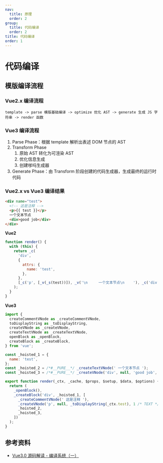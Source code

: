 ```yaml
---
nav:
  title: 原理
  order: 2
group:
  title: 代码编译
  order: 2
title: 代码编译
order: 1
---
```


# 代码编译

## 模版编译流程

### Vue2.x 编译流程

```
template -> parse 模版基础编译 -> optimize 优化 AST -> generate 生成 JS 字符串 -> render 函数
```

### Vue3 编译流程

1. Parse Phase：根据 template 解析出表述 DOM 节点的 AST
2. Transform Phase
   1. 原始 AST 转化为可渲染 AST
   2. 优化信息生成
   3. 创建嗲吗生成器
3. Generate Phase：由 Transform 阶段创建的代码生成器，生成最终的运行时代码

### Vue2.x vs Vue3 编译结果

```html
<div name="test">
  <!-- 这是注释 -->
  <p>{{ test }}</p>
  一个文本节点
  <div>good job</div>
</div>
```

**Vue2**

```js
function render() {
  with (this) {
    return _c(
      'div',
      {
        attrs: {
          name: 'test',
        },
      },
      [_c('p', [_v(_s(test))]), _v('\n     一个文本节点\n    '), _c('div', [_v('good job')])]
    );
  }
}
```

**Vue3**

```js
import {
  createCommentVNode as _createCommentVNode,
  toDisplayString as _toDisplayString,
  createVNode as _createVNode,
  createTextVNode as _createTextVNode,
  openBlock as _openBlock,
  createBlock as _createBlock,
} from 'vue';

const _hoisted_1 = {
  name: 'test',
};
const _hoisted_2 = /*#__PURE__*/ _createTextVNode(' 一个文本节点 ');
const _hoisted_3 = /*#__PURE__*/ _createVNode('div', null, 'good job', -1 /* HOISTED */);

export function render(_ctx, _cache, $props, $setup, $data, $options) {
  return (
    _openBlock(),
    _createBlock('div', _hoisted_1, [
      _createCommentVNode(' 这是注释 '),
      _createVNode('p', null, _toDisplayString(_ctx.test), 1 /* TEXT */),
      _hoisted_2,
      _hoisted_3,
    ])
  );
}
```

## 参考资料

- [Vue3.0 源码解读 - 编译系统（一）](https://zhuanlan.zhihu.com/p/340995991)
